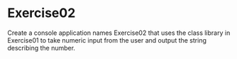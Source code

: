 # Exercise02
Create a console application names Exercise02 that uses the class library in Exercise01 to take numeric input from the user and output the string describing the number.
